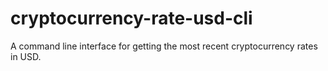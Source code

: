 # cryptocurrency-rate-usd-cli
A command line interface for getting the most recent cryptocurrency rates in USD. 
